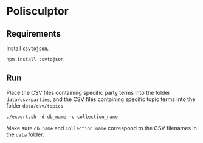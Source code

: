 # Polisculptor

## Requirements

Install `csvtojson`.

```
npm install csvtojson
```

## Run

Place the CSV files containing specific party terms into the folder `data/csv/parties`, and the CSV files containing specific topic terms into the folder `data/csv/topics`.

```
./export.sh -d db_name -c collection_name
```

Make sure `db_name` and `collection_name` correspond to the CSV filenames in the `data` folder.

